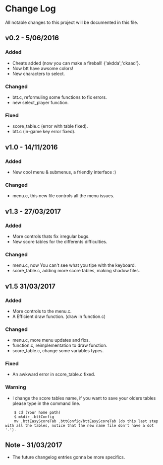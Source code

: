 # Change Log
All notable changes to this project will be documented in this file.


## v0.2 - 5/06/2016
### Added
- Cheats added (now you can make a fireball! {'akdda';'dkaad'}.
- Now btt have awsome colors!
- New characters to select.

### Changed
- btt.c, reformuling some functions to fix errors.
- new select_player function.

### Fixed
- score_table.c (error with table fixed).
- btt.c (in-game key error fixed).

## v1.0 - 14/11/2016
### Added
- New cool menu & submenus, a friendly interface :)

### Changed
- menu.c, this new file controls all the menu issues.

## v1.3 - 27/03/2017
### Added
- More controls thats fix irregular bugs.
- New score tables for the differents difficulties.

### Changed
- menu.c, now You can't see what you tipe with the keyboard.
- score_table.c, adding more score tables, making shadow files.

## v1.5 31/03/2017
### Added
- More controls to the menu.c.
- A Efficient draw function. (draw in function.c)

### Changed
- menu.c, more menu updates and fixs.
- function.c, reimplementation to draw function.
- score_table.c, change some variables types.

### Fixed
- An awkward error in score_table.c fixed.

### Warning
- I change the score tables name, if you want to save your olders tables please type in the command line.

```
	$ cd (Your home path)
	$ mkdir .bttConfig
	mv .bttEasyScoreTab .bttConfig/bttEasyScoreTab (do this last step with all the tables, notice that the new name file don't have a dot '.').
```



## Note - 31/03/2017
- The future changelog entries gonna be more specifics.

